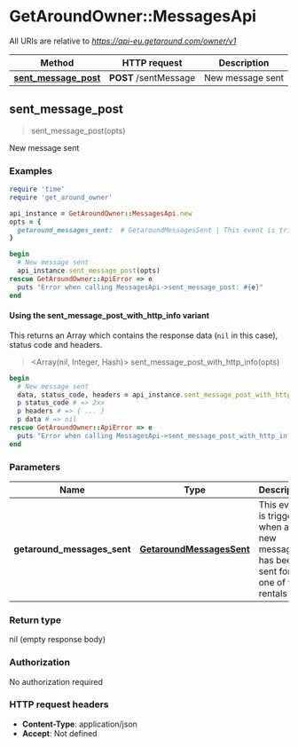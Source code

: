 # GetAroundOwner::MessagesApi

All URIs are relative to *https://api-eu.getaround.com/owner/v1*

| Method | HTTP request | Description |
| ------ | ------------ | ----------- |
| [**sent_message_post**](MessagesApi.md#sent_message_post) | **POST** /sentMessage | New message sent |


## sent_message_post

> sent_message_post(opts)

New message sent

### Examples

```ruby
require 'time'
require 'get_around_owner'

api_instance = GetAroundOwner::MessagesApi.new
opts = {
  getaround_messages_sent:  # GetaroundMessagesSent | This event is triggered when a new message has been sent for one of your rentals
}

begin
  # New message sent
  api_instance.sent_message_post(opts)
rescue GetAroundOwner::ApiError => e
  puts "Error when calling MessagesApi->sent_message_post: #{e}"
end
```

#### Using the sent_message_post_with_http_info variant

This returns an Array which contains the response data (`nil` in this case), status code and headers.

> <Array(nil, Integer, Hash)> sent_message_post_with_http_info(opts)

```ruby
begin
  # New message sent
  data, status_code, headers = api_instance.sent_message_post_with_http_info(opts)
  p status_code # => 2xx
  p headers # => { ... }
  p data # => nil
rescue GetAroundOwner::ApiError => e
  puts "Error when calling MessagesApi->sent_message_post_with_http_info: #{e}"
end
```

### Parameters

| Name | Type | Description | Notes |
| ---- | ---- | ----------- | ----- |
| **getaround_messages_sent** | [**GetaroundMessagesSent**](GetaroundMessagesSent.md) | This event is triggered when a new message has been sent for one of your rentals | [optional] |

### Return type

nil (empty response body)

### Authorization

No authorization required

### HTTP request headers

- **Content-Type**: application/json
- **Accept**: Not defined


